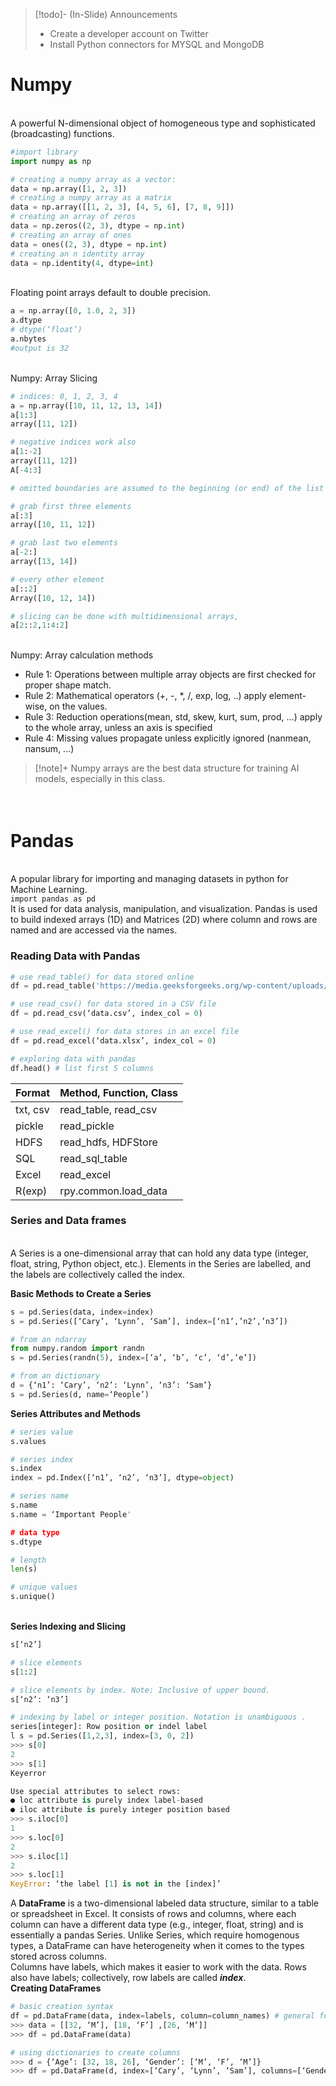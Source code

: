 >[!todo]- (In-Slide) Announcements
>- Create a developer account on Twitter
>- Install Python connectors for MYSQL and MongoDB

# Numpy
<br>A powerful N-dimensional object of homogeneous type and sophisticated (broadcasting) functions.

```Python
#import library
import numpy as np

# creating a numpy array as a vector:
data = np.array([1, 2, 3])
# creating a numpy array as a matrix
data = np.array([[1, 2, 3], [4, 5, 6], [7, 8, 9]])
# creating an array of zeros
data = np.zeros((2, 3), dtype = np.int)
# creating an array of ones
data = ones((2, 3), dtype = np.int)
# creating an n identity array
data = np.identity(4, dtype=int)
```
<br>Floating point arrays default to double precision.

```Python
a = np.array([0, 1.0, 2, 3])  
a.dtype  
# dtype(‘float’)  
a.nbytes  
#output is 32
```
<br>Numpy: Array Slicing

```Python
# indices: 0, 1, 2, 3, 4  
a = np.array([10, 11, 12, 13, 14])  
a[1:3]  
array([11, 12])  

# negative indices work also  
a[1:-2]  
array([11, 12])  
A[-4:3]

# omitted boundaries are assumed to the beginning (or end) of the list  

# grab first three elements  
a[:3]  
array([10, 11, 12])

# grab last two elements  
a[-2:]  
array([13, 14])  

# every other element  
a[::2]  
Array([10, 12, 14])

# slicing can be done with multidimensional arrays, 
a[2::2,1:4:2]
```
<br>Numpy: Array calculation methods  
- Rule 1: Operations between multiple array objects are first checked for proper shape match.  
- Rule 2: Mathematical operators (+, -, \*, /, exp, log, ..) apply element-wise, on the values.  
- Rule 3: Reduction operations(mean, std, skew, kurt, sum, prod, ...) apply to the whole array, unless an axis is specified
- Rule 4: Missing values propagate unless explicitly ignored (nanmean, nansum, ...)

>[!note]+
>Numpy arrays are the best data structure for training AI models, especially in this class.

# <br>Pandas
<br>A popular library for importing and managing datasets in python for Machine Learning.  
`import pandas as pd`
<br>It is used for data analysis, manipulation, and visualization. Pandas is used to build indexed arrays (1D) and Matrices (2D) where column and rows are named and are accessed via the names.

### Reading Data with Pandas

```Python
# use read_table() for data stored online  
df = pd.read_table('https://media.geeksforgeeks.org/wp-content/uploads/nba.csv', delim_whitespace=True)

# use read_csv() for data stored in a CSV file  
df = pd.read_csv(‘data.csv’, index_col = 0)

# use read_excel() for data stores in an excel file  
df = pd.read_excel(‘data.xlsx’, index_col = 0)

# exploring data with pandas  
df.head() # list first 5 columns
```

| Format   | Method, Function, Class |
| -------- | ----------------------- |
| txt, csv | read_table, read_csv    |
| pickle   | read_pickle             |
| HDFS     | read_hdfs, HDFStore     |
| SQL      | read_sql_table          |
| Excel    | read_excel              |
| R(exp)   | rpy.common.load_data    |
### Series and Data frames
<br>A Series is a one-dimensional array that can hold any data type (integer, float, string, Python object, etc.). Elements in the Series are labelled, and the labels are collectively called the index.

**Basic Methods to Create a Series**

```Python
s = pd.Series(data, index=index)  
s = pd.Series([‘Cary’, ‘Lynn’, ‘Sam’], index=[‘n1’,’n2’,’n3’])  

# from an ndarray  
from numpy.random import randn  
s = pd.Series(randn(5), index=[‘a’, ‘b’, ‘c’, ‘d’,‘e’])  

# from an dictionary  
d = {‘n1’: ‘Cary’, ‘n2’: ‘Lynn’, ‘n3’: ‘Sam’}  
s = pd.Series(d, name=‘People’)
```

**Series Attributes and Methods**

```Python
# series value
s.values

# series index
s.index
index = pd.Index([‘n1’, ‘n2’, ‘n3’], dtype=object)

# series name
s.name
s.name = ‘Important People'

# data type
s.dtype

# length
len(s)

# unique values
s.unique()
```
<br>**Series Indexing and Slicing**

```Python
s[‘n2’]

# slice elements
s[1:2]

# slice elements by index. Note: Inclusive of upper bound.
s[‘n2’: ‘n3’]

# indexing by label or integer position. Notation is unambiguous .  
series[integer]: Row position or indel label
l s = pd.Series([1,2,3], index=[3, 0, 2])  
>>> s[0]  
2  
>>> s[1]  
Keyerror

Use special attributes to select rows:  
● loc attribute is purely index label-based  
● iloc attribute is purely integer position based  
>>> s.iloc[0]  
1  
>>> s.loc[0]  
2  
>>> s.iloc[1]  
2  
>>> s.loc[1]  
KeyError: ‘the label [1] is not in the [index]’
```

A **DataFrame** is a two-dimensional labeled data structure, similar to a table or spreadsheet in Excel. It consists of rows and columns, where each column can have a different data type (e.g., integer, float, string) and is essentially a pandas Series.
Unlike Series, which require homogenous types, a DataFrame can have heterogeneity when it comes to the types stored across columns.
<br>Columns have labels, which makes it easier to work with the data. Rows also have labels; collectively, row labels are called ***index***.
<br>**Creating DataFrames**

```Python
# basic creation syntax
df = pd.DataFrame(data, index=labels, column=column_names) # general format
>>> data = [[32, ‘M’], [18, ‘F’] ,[26, ‘M’]]
>>> df = pd.DataFrame(data)

# using dictionaries to create columns
>>> d = {‘Age’: [32, 18, 26], ‘Gender’: [‘M’, ‘F’, ‘M’]}
>>> df = pd.DataFrame(d, index=[‘Cary’, ‘Lynn’, ‘Sam’], columns=[‘Gender’, ‘Age’])
```